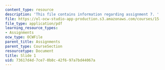 ```yaml
---
content_type: resource
description: 'This file contains information regarding assignment 7. '
file: https://ol-ocw-studio-app-production.s3.amazonaws.com/courses/15-783j-product-design-and-development-spring-2006/73617d4d7ce70b8c42f697a7bd44067a_sample_assignm_7.pdf
file_type: application/pdf
learning_resource_types:
- Assignments
ocw_type: OCWFile
parent_title: Assignments
parent_type: CourseSection
resourcetype: Document
title: Slide 1
uid: 73617d4d-7ce7-0b8c-42f6-97a7bd44067a
---
```

